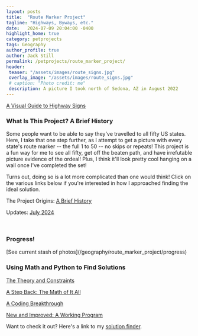 ```yaml
---
layout: posts
title:  "Route Marker Project"
tagline: "Highways, Byways, etc."
date:   2024-07-09 20:04:00 -0400
highlight_home: true
category: petprojects
tags: Geography
author_profile: true
author: Jack Still
permalink: /petprojects/route_marker_project/
header:
 teaser: "/assets/images/route_signs.jpg"
 overlay_image: "/assets/images/route_signs.jpg"
 # caption: "Photo credit: me"
 description: A picture I took north of Sedona, AZ in August 2022
---
```

[A Visual Guide to Highway Signs](https://99percentinvisible.org/article/american-highways-101-visual-guide-to-u-s-road-sign-designs-numbering-systems/)

<h3 class="archive__subtitle">What Is This Project? A Brief History</h3>
Some people want to be able to say they've travelled to all fifty US states. Here, I take that one step further, as I attempt to get a picture with every state's route marker -- the full 1 to 50 -- no skips or repeats! This project is a fun way for me to see all fifty, get off the beaten path, and have irrefutable picture evidence of the ordeal! Plus, I think it'll look pretty cool hanging on a wall once I've completed the set!

Turns out, doing so is a lot more complicated than one would think! Click on the various links below if you're interested in how I approached finding the ideal solution.

The Project Origins: [A Brief History](/geography/route_marker_project/project_background)

Updates: [July 2024](/geography/route_marker_project/07_2024_update)

<br>
<h3 class="archive__subtitle">Progress!</h3>
[See current stash of photos](/geography/route_marker_project/progress)

<br>
<h3 class="archive__subtitle">Using Math and Python to Find Solutions</h3>

[The Theory and Constraints](/geography/route_marker_project/finding_solutions)

[A Step Back: The Math of It All](/geography/route_marker_project/math_of_it_all)

[A Coding Breakthrough](/geography/route_marker_project/n_queens_problem)

[New and Improved: A Working Program](/geography/route_marker_project/the_improved_code)

Want to check it out? Here's a link to my [solution finder](/geography/route_marker_project/highways_home).